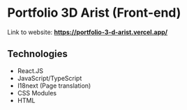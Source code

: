 # Portfolio 3D Arist (Front-end)
Link to website: **https://portfolio-3-d-arist.vercel.app/**

## Technologies
- React.JS
- JavaScript/TypeScript
- I18next (Page translation)
- CSS Modules
- HTML
